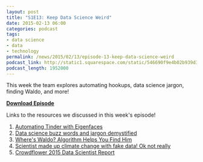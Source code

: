 ```yaml
---
layout: post
title: "S1E13: Keep Data Science Weird"
date: 2015-02-13 06:00
categories: podcast
tags:
- data science
- data
- technology
permalink: /news/2015/02/13/episode-13-keep-data-science-weird
podcast_link: http://static1.squarespace.com/static/546690f9e4b02b939d34b2b1/546691b4e4b01fdff0c848ac/54dd6b09e4b03539bbd8e114/1423797050297/Partially_Derivative_Episode_13.mp3
podcast_length: 1952000
---
```


This week the team explores automating hookups, data science jargon,
finding Waldo, and more!

[**Download Episode**](http://static1.squarespace.com/static/546690f9e4b02b939d34b2b1/546691b4e4b01fdff0c848ac/54dd6b09e4b03539bbd8e114/1423797050297/Partially_Derivative_Episode_13.mp3)

Links to the resources we discussed in this week's episode!

1.  [Automating Tinder with
Eigenfaces](http://crockpotveggies.com/2015/02/09/automating-tinder-with-eigenfaces.html)
2.  [Data science buzz words and jargon
demystified](http://www.kdnuggets.com/2015/02/data-science-confusing-jargon-abused.html)
3.  [Where's Waldo? Algorithm Helps You Find
Him](http://news.discovery.com/tech/gear-and-gadgets/wheres-waldo-algorithm-helps-you-find-him-150210.htm)
4.  [Scientist made up climate change with fake data! Ok not
really](http://grist.org/climate-energy/no-climate-scientists-are-not-manipulating-their-data/)
5.  [Crowdflower 2015 Data Scientist
Report](http://info.crowdflower.com/2015-data-scientist-report)
